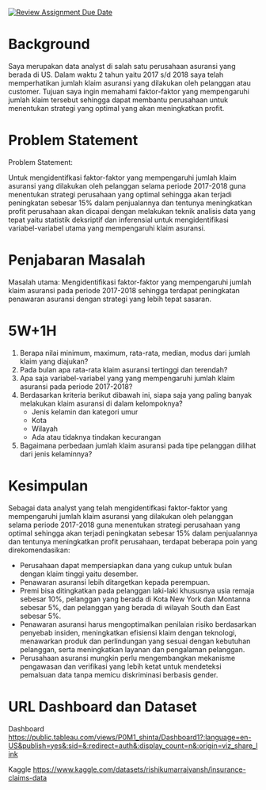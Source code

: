 [![Review Assignment Due Date](https://classroom.github.com/assets/deadline-readme-button-22041afd0340ce965d47ae6ef1cefeee28c7c493a6346c4f15d667ab976d596c.svg)](https://classroom.github.com/a/RvacgWTL)

# Background 

Saya merupakan data analyst di salah satu perusahaan asuransi yang berada di US. Dalam waktu 2 tahun yaitu 2017 s/d 2018 saya telah memperhatikan jumlah klaim asuransi yang dilakukan oleh pelanggan atau customer. Tujuan saya ingin memahami faktor-faktor yang mempengaruhi jumlah klaim tersebut sehingga dapat membantu perusahaan untuk menentukan strategi yang optimal yang akan meningkatkan profit.

# Problem Statement

Problem Statement:

Untuk mengidentifkasi faktor-faktor yang mempengaruhi jumlah klaim asuransi yang dilakukan oleh pelanggan selama periode 2017-2018 guna menentukan strategi perusahaan yang optimal sehingga akan terjadi peningkatan sebesar 15% dalam penjualannya dan tentunya meningkatkan profit perusahaan akan dicapai dengan melakukan teknik analisis data yang tepat yaitu statistik deksriptif dan inferensial untuk mengidentifikasi variabel-variabel utama yang mempengaruhi klaim asuransi. 

# Penjabaran Masalah

Masalah utama: Mengidentifikasi faktor-faktor yang mempengaruhi jumlah klaim asuransi pada periode 2017-2018 sehingga terdapat peningkatan penawaran asuransi dengan strategi yang lebih tepat sasaran.

# 5W+1H 
1. Berapa nilai minimum, maximum, rata-rata, median, modus dari jumlah klaim yang diajukan?
2. Pada bulan apa rata-rata klaim asuransi tertinggi dan terendah?
3. Apa saja variabel-variabel yang yang mempengaruhi jumlah klaim asuransi pada periode 2017-2018? 
4. Berdasarkan kriteria berikut dibawah ini, siapa saja yang paling banyak melakukan klaim asuransi di dalam kelompoknya?
   - Jenis kelamin dan kategori umur 
   - Kota
   - Wilayah 
   - Ada atau tidaknya tindakan kecurangan
5. Bagaimana perbedaan jumlah klaim asuransi pada tipe pelanggan dilihat dari jenis kelaminnya?

# Kesimpulan

Sebagai data analyst yang telah mengidentifkasi faktor-faktor yang mempengaruhi jumlah klaim asuransi yang dilakukan oleh pelanggan selama periode 2017-2018 guna menentukan strategi perusahaan yang optimal sehingga akan terjadi peningkatan sebesar 15% dalam penjualannya dan tentunya meningkatkan profit perusahaan, terdapat beberapa poin yang direkomendasikan: 
- Perusahaan dapat mempersiapkan dana yang cukup untuk bulan dengan klaim tinggi yaitu desember. 
- Penawaran asuransi lebih ditargetkan kepada perempuan.
- Premi bisa ditingkatkan pada pelanggan laki-laki khususnya usia remaja sebesar 10%, pelanggan yang berada di Kota New York dan Montanna sebesar 5%, dan pelanggan yang berada di wilayah South dan East sebesar 5%. 
- Penawaran asuransi harus mengoptimalkan penilaian risiko berdasarkan penyebab insiden, meningkatkan efisiensi klaim dengan teknologi, menawarkan produk dan perlindungan yang sesuai dengan kebutuhan pelanggan, serta meningkatkan layanan dan pengalaman pelanggan.
- Perusahaan asuransi mungkin perlu mengembangkan mekanisme pengawasan dan verifikasi yang lebih ketat untuk mendeteksi pemalsuan data tanpa memicu diskriminasi berbasis gender.

# URL Dashboard dan Dataset

Dashboard 
https://public.tableau.com/views/P0M1_shinta/Dashboard1?:language=en-US&publish=yes&:sid=&:redirect=auth&:display_count=n&:origin=viz_share_link

Kaggle
https://www.kaggle.com/datasets/rishikumarrajvansh/insurance-claims-data
